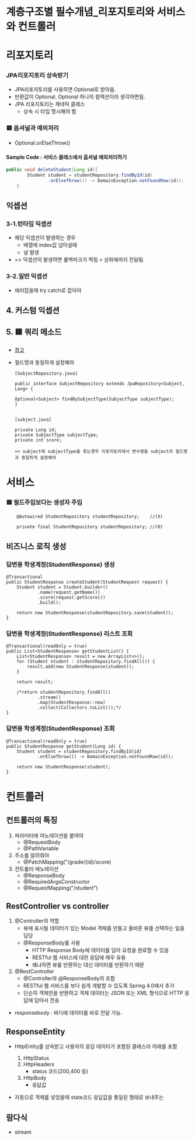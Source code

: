# 계층구조별 필수개념_리포지토리와 서비스와 컨트롤러

# 리포지토리

### JPA리포지토리 상속받기
- JPA리포지토리를 사용하면 Optional로 받아옴. 
- 반환값이 Optional. Optional 하나의 컬렉션이라 생각하면됨.
- JPA 리포지토리는 제네릭 클래스
    - 상속 시 타입 명시해야 함


### 🟨 옵셔널과 예외처리
- Optional.orElseThrow() 
#### Sample Code : 서비스 클래스에서 옵셔널 예외처리하기
```java
public void deleteStudent(Long id){
        Student student = studentRepository.findById(id)
                .orElseThrow(() -> DomainException.notFoundRow(id));
    }
```
## 익셉션

### 3-1.런타임 익셉션
- 해당 익셉션이 발생하는 경우
    - 배열에 index값 넘어설때
    - 널 발생
- => 익셉션이 발생하면 롤백마크가 찍힘 > 상위에까지 전달됨.

### 3-2.일반 익셉션
- 에러잡을때 try catch로 잡아야

## 4. 커스텀 익셉션

## 5. 🟨 쿼리 메소드

- [참고](https://kihwan95.tistory.com/5)

- 필드명과 동일하게 설정해야
    ```
    [SubjectRepository.java]

    public interface SubjectRepository extends JpaRepository<Subject, Long> {

    Optional<Subject> findBySubjectType(SubjectType subjectType);
    }

    
    [subject.java]

    private Long id;
    private SubjectType subjectType;
    private int score;
    
    >> subject에 subjectType을 찾는경우 리포지토리에서 변수명을 subject의 필드명과 동일하게 설정해야
    ```


# 서비스

### 🟨 필드주입보다는 생성자 주입
```
    @Autowired StudentRepository studentRepository;    //(X)

    private final StudentRepository studentRepository; //(O)
```

## 비즈니스 로직 생성

### 답변용 학생계정(StudentResponse) 생성
```
@Transactional
public StudentResponse createStudent(StudentRequest request) {
    Student student = Student.builder()
            .name(request.getName())
            .score(request.getScore())
            .build();

    return new StudentResponse(studentRepository.save(student));
}
```

### 답변용 학생계정(StudentResponse) 리스트 조회
```
@Transactional(readOnly = true)
public List<StudentResponse> getStudentList() {
    List<StudentResponse> result = new ArrayList<>();
    for (Student student : studentRepository.findAll()) {
        result.add(new StudentResponse(student));
    }

    return result;

    /*return studentRepository.findAll()
            .stream()
            .map(StudentResponse::new)
            .collect(Collectors.toList());*/
}
```
### 답변용 학생계정(StudentResponse) 조회
```
@Transactional(readOnly = true)
public StudentResponse getStudent(Long id) {
    Student student = studentRepository.findById(id)
            .orElseThrow(() -> DomainException.notFoundRow(id));

    return new StudentResponse(student);
}
```

# 컨트롤러


## 컨트롤러의 특징
1. 파라미터에 어노테이션을 붙여야
    - @RequestBody
    - @PathVariable
2. 주소를 알려줘야 
    - @PatchMapping("/grade/{id}/score)
3. 컨트롤러 에노테이션
    - @ResponseBody
    - @RequiredArgsConstructor
    - @RequestMapping("/student")

## RestController vs controller
1. @Controller의 역할
    - 뷰에 표시될 데이터가 있는 Model 객체를 만들고 올바른 뷰를 선택하는 일을 담당
    - @ResponseBody를 사용
        - HTTP Response Body에 데이터를 담아 요청을 완료할 수 있음
        - RESTful 웹 서비스에 대한 응답에 매우 유용
        - 왜냐하면 뷰를 반환하는 대신 데이터를 반환하기 때문
2. @RestController
    - @Controller와 @ResponseBody의 조합
    - RESTful 웹 서비스를 보다 쉽게 개발할 수 있도록 Spring 4.0에서 추가
    - 단순히 객체만을 반환하고 객체 데이터는 JSON 또는 XML 형식으로 HTTP 응답에 담아서 전송
- responsebody : 바디에 데이터를 바로 전달 가능. 

## ResponseEntity
- HttpEntity를 상속받고 사용자의 응답 데이터가 포함된 클래스라 아래를 포함
    1. HttpStatus
    2. HttpHeaders
        - status 코드(200,400 등)
    3. HttpBody
        - 응닶값

- 자동으로 객체를 넣었을때 state코드 응답값을 통일된 형태로 보내주는 

## 람다식 
- stream
